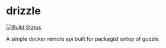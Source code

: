 drizzle
=======

[![Build Status](https://travis-ci.org/taion809/drizzle.png?branch=master)](https://travis-ci.org/taion809/drizzle)

A simple docker remote api built for packagist ontop of guzzle.
